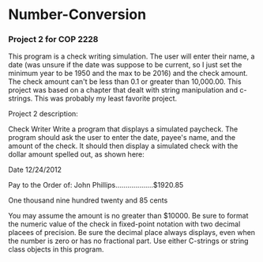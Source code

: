 # Number-Conversion
### Project 2 for COP 2228

This program is a check writing simulation. The user will enter their name, a date (was unsure
if the date was suppose to be current, so I just set the minimum year to be 1950 and the max to
be 2016) and the check amount. The check amount can't be less than 0.1 or greater than 10,000.00.
This project was based on a chapter that dealt with string manipulation and c-strings. This was probably my least favorite project.

Project 2 description:


Check Writer
Write a program that displays a simulated paycheck. The program should ask the user to enter
the date, payee's name, and the amount of the check. It should then display a simulated check
with the dollar amount spelled out, as shown here:

Date 12/24/2012

Pay to the Order of: John Phillips...................$1920.85

One thousand nine hundred twenty and 85 cents

You may assume the amount is no greater than $10000. Be sure to format the numeric value of
the check in fixed-point notation with two decimal placees of precision. Be sure the decimal
place always displays, even when the number is zero or has no fractional part. Use either
C-strings or string class objects in this program.
